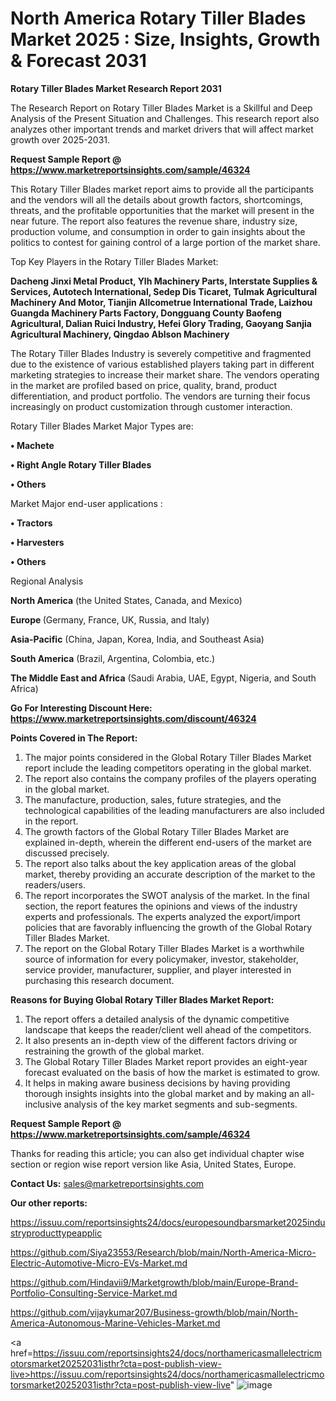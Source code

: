 # North America Rotary Tiller Blades Market 2025 : Size, Insights, Growth & Forecast 2031

<strong>Rotary Tiller Blades Market Research Report 2031</strong>

The Research Report on Rotary Tiller Blades Market is a Skillful and Deep Analysis of the Present Situation and Challenges. This research report also analyzes other important trends and market drivers that will affect market growth over 2025-2031.

<strong>Request Sample Report @ <a href=https://www.marketreportsinsights.com/sample/46324>https://www.marketreportsinsights.com/sample/46324</a></strong>

This Rotary Tiller Blades market report aims to provide all the participants and the vendors will all the details about growth factors, shortcomings, threats, and the profitable opportunities that the market will present in the near future. The report also features the revenue share, industry size, production volume, and consumption in order to gain insights about the politics to contest for gaining control of a large portion of the market share.

Top Key Players in the Rotary Tiller Blades Market:

<strong>Dacheng Jinxi Metal Product, Ylh Machinery Parts, Interstate Supplies & Services, Autotech International, Sedep Dis Ticaret, Tulmak Agricultural Machinery And Motor, Tianjin Allcometrue International Trade, Laizhou Guangda Machinery Parts Factory, Dongguang County Baofeng Agricultural, Dalian Ruici Industry, Hefei Glory Trading, Gaoyang Sanjia Agricultural Machinery, Qingdao Ablson Machinery</strong>

The Rotary Tiller Blades Industry is severely competitive and fragmented due to the existence of various established players taking part in different marketing strategies to increase their market share. The vendors operating in the market are profiled based on price, quality, brand, product differentiation, and product portfolio. The vendors are turning their focus increasingly on product customization through customer interaction.

Rotary Tiller Blades Market Major Types are:

<strong>•  Machete

•  Right Angle Rotary Tiller Blades

•  Others</strong>

Market Major end-user applications :

<strong>•  Tractors

•  Harvesters

•  Others</strong>

Regional Analysis

</u><strong><b>North America</b></strong> (the United States, Canada, and Mexico)

<strong><b>Europe </b></strong>(Germany, France, UK, Russia, and Italy)

<strong><b>Asia-Pacific</b></strong> (China, Japan, Korea, India, and Southeast Asia)

<strong><b>South America</b></strong> (Brazil, Argentina, Colombia, etc.)

<strong><b>The Middle East and Africa</b></strong> (Saudi Arabia, UAE, Egypt, Nigeria, and South Africa)

<strong>Go For Interesting Discount Here: <a href=https://www.marketreportsinsights.com/discount/46324>https://www.marketreportsinsights.com/discount/46324</a></strong>

<strong>Points Covered in The Report:</strong>
<ol>
  <li>The major points considered in the Global Rotary Tiller Blades Market report include the leading competitors operating in the global market.</li>
  <li>The report also contains the company profiles of the players operating in the global market.</li>
  <li>The manufacture, production, sales, future strategies, and the technological capabilities of the leading manufacturers are also included in the report.</li>
  <li>The growth factors of the Global Rotary Tiller Blades Market are explained in-depth, wherein the different end-users of the market are discussed precisely.</li>
  <li>The report also talks about the key application areas of the global market, thereby providing an accurate description of the market to the readers/users.</li>
  <li>The report incorporates the SWOT analysis of the market. In the final section, the report features the opinions and views of the industry experts and professionals. The experts analyzed the export/import policies that are favorably influencing the growth of the Global Rotary Tiller Blades Market.</li>
  <li>The report on the Global Rotary Tiller Blades Market is a worthwhile source of information for every policymaker, investor, stakeholder, service provider, manufacturer, supplier, and player interested in purchasing this research document.</li>
</ol>
<strong>Reasons for Buying Global Rotary Tiller Blades Market Report:</strong>

<ol>
  <li>The report offers a detailed analysis of the dynamic competitive landscape that keeps the reader/client well ahead of the competitors.</li>
  <li>It also presents an in-depth view of the different factors driving or restraining the growth of the global market.</li>
  <li>The Global Rotary Tiller Blades Market report provides an eight-year forecast evaluated on the basis of how the market is estimated to grow.</li>
  <li>It helps in making aware business decisions by having providing thorough insights insights into the global market and by making an all-inclusive analysis of the key market segments and sub-segments.</li>
</ol>
<strong>Request Sample Report @ <a href=https://www.marketreportsinsights.com/sample/46324>https://www.marketreportsinsights.com/sample/46324</a></strong>


Thanks for reading this article; you can also get individual chapter wise section or region wise report version like Asia, United States, Europe.

<strong>Contact Us:</strong>
sales@marketreportsinsights.com

<strong>Our other reports:</strong>

<a href=https://issuu.com/reportsinsights24/docs/europesoundbarsmarket2025industryproducttypeapplic>https://issuu.com/reportsinsights24/docs/europesoundbarsmarket2025industryproducttypeapplic</a>

<a href=https://github.com/Siya23553/Research/blob/main/North-America-Micro-Electric-Automotive-Micro-EVs-Market.md>https://github.com/Siya23553/Research/blob/main/North-America-Micro-Electric-Automotive-Micro-EVs-Market.md</a>

<a href=https://github.com/Hindavii9/Marketgrowth/blob/main/Europe-Brand-Portfolio-Consulting-Service-Market.md>https://github.com/Hindavii9/Marketgrowth/blob/main/Europe-Brand-Portfolio-Consulting-Service-Market.md</a>

<a href=https://github.com/vijaykumar207/Business-growth/blob/main/North-America-Autonomous-Marine-Vehicles-Market.md>https://github.com/vijaykumar207/Business-growth/blob/main/North-America-Autonomous-Marine-Vehicles-Market.md</a>

<a href=https://issuu.com/reportsinsights24/docs/northamericasmallelectricmotorsmarket20252031isthr?cta=post-publish-view-live>https://issuu.com/reportsinsights24/docs/northamericasmallelectricmotorsmarket20252031isthr?cta=post-publish-view-live</a>"
![image](https://github.com/user-attachments/assets/e770bd98-a741-4f81-9742-22cce23f649d)
